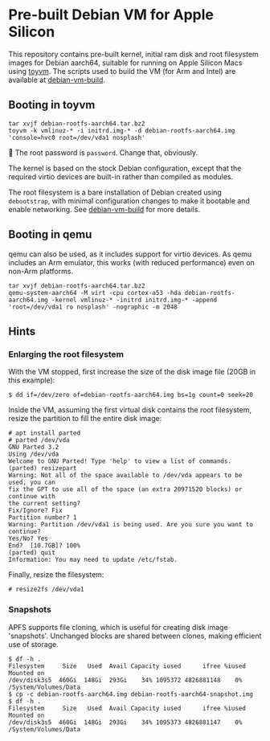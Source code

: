 #  Pre-built Debian VM for Apple Silicon
This repository contains pre-built kernel, initial ram disk and root filesystem images for Debian aarch64, suitable for running on Apple Silicon Macs using [toyvm](https://github.com/danielrfry/toyvm). The scripts used to build the VM (for Arm and Intel) are available at [debian-vm-build](https://github.com/danielrfry/debian-vm-build).

## Booting in toyvm
```
tar xvjf debian-rootfs-aarch64.tar.bz2
toyvm -k vmlinuz-* -i initrd.img-* -d debian-rootfs-aarch64.img 'console=hvc0 root=/dev/vda1 nosplash'
```

🔑 The root password is `password`. Change that, obviously.

The kernel is based on the stock Debian configuration, except that the required virtio devices are built-in rather than compiled as modules.

The root filesystem is a bare installation of Debian created using `debootstrap`, with minimal configuration changes to make it bootable and enable networking. See [debian-vm-build](https://github.com/danielrfry/debian-vm-build) for more details.

## Booting in qemu
qemu can also be used, as it includes support for virtio devices. As qemu includes an Arm emulator, this works (with reduced performance) even on non-Arm platforms.

```
tar xvjf debian-rootfs-aarch64.tar.bz2
qemu-system-aarch64 -M virt -cpu cortex-a53 -hda debian-rootfs-aarch64.img -kernel vmlinuz-* -initrd initrd.img-* -append 'root=/dev/vda1 ro nosplash' -nographic -m 2048
```

## Hints

### Enlarging the root filesystem
With the VM stopped, first increase the size of the disk image file (20GB in this example):

```
$ dd if=/dev/zero of=debian-rootfs-aarch64.img bs=1g count=0 seek=20
```

Inside the VM, assuming the first virtual disk contains the root filesystem, resize the partition to fill the entire disk image:

```
# apt install parted
# parted /dev/vda
GNU Parted 3.2
Using /dev/vda
Welcome to GNU Parted! Type 'help' to view a list of commands.
(parted) resizepart
Warning: Not all of the space available to /dev/vda appears to be used, you can
fix the GPT to use all of the space (an extra 20971520 blocks) or continue with
the current setting?
Fix/Ignore? Fix
Partition number? 1
Warning: Partition /dev/vda1 is being used. Are you sure you want to continue?
Yes/No? Yes
End?  [10.7GB]? 100%
(parted) quit
Information: You may need to update /etc/fstab.
```

Finally, resize the filesystem:

```
# resize2fs /dev/vda1
```

### Snapshots
APFS supports file cloning, which is useful for creating disk image 'snapshots'. Unchanged blocks are shared between clones, making efficient use of storage.

```
$ df -h .
Filesystem     Size   Used  Avail Capacity iused      ifree %iused  Mounted on
/dev/disk3s5  460Gi  148Gi  293Gi    34% 1095372 4826881148    0%   /System/Volumes/Data
$ cp -c debian-rootfs-aarch64.img debian-rootfs-aarch64-snapshot.img
$ df -h .
Filesystem     Size   Used  Avail Capacity iused      ifree %iused  Mounted on
/dev/disk3s5  460Gi  148Gi  293Gi    34% 1095373 4826881147    0%   /System/Volumes/Data
```
